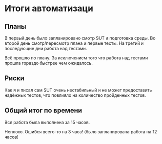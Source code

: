 # Итоги автоматизаци

## Планы

В первый день было запланировано смотр SUT и подготовка среды.
Во второй день смотр/пересмотр плана и первые тесты.
На третий и последующие дни работа над тестами.

Всё прошло по плану. За исключением того что работа над тестами прошла гораздо быстрее чем ожидалось.

## Риски

Как я и писал сам SUT очень нестабильный и не может предоставить надёжных тестов, что повлияло на количество пройденных тестов.

## Общий итог по времени

Вся работа была выполнена за 15 часов.

Неплохо. Ошибся всего-то на 3 часа! (было запланирована работа на 12 часов)
